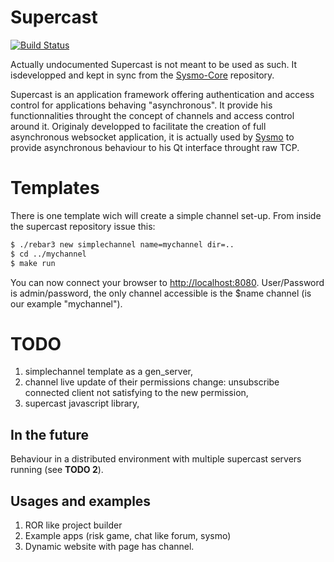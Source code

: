 Supercast
=========
[![Build Status](https://travis-ci.org/supercastframework/supercast.svg)](https://travis-ci.org/supercastframework/supercast)

Actually undocumented Supercast is not meant to be used as such. It isdevelopped and kept in sync from the [Sysmo-Core] repository.

Supercast is an application framework offering authentication and access control for applications behaving "asynchronous". It provide his functionnalities throught the concept of channels and access control around it. Originaly developped to facilitate the creation of full asynchronous websocket application, it is actually used by [Sysmo] to provide asynchronous behaviour to his Qt interface throught raw TCP.

Templates
=========
There is one template wich will create a simple channel set-up. From inside the supercast repository issue this:
```sh
$ ./rebar3 new simplechannel name=mychannel dir=..
$ cd ../mychannel
$ make run
```
You can now connect your browser to [http://localhost:8080](http://localhost:8080). User/Password is admin/password, the only channel accessible is the $name channel (is our example "mychannel").

TODO
====
1. simplechannel template as a gen_server,
2. channel live update of their permissions change: unsubscribe connected client not satisfying to the new permission,
3. supercast javascript library,


In the future
-------------
Behaviour in a distributed environment with multiple supercast servers
running (see **TODO 2**).

Usages and examples
------------------
1. ROR like project builder
2. Example apps (risk game, chat like forum, sysmo)
3. Dynamic website with page has channel.

[Sysmo-Core]: https://github.com/sysmo-nms/sysmo-core
[Sysmo]: http://www.sysmo.io/
[QtSupercast]: https://github.com/sysmo-nms/sysmo-operator/tree/master/networkTODO
